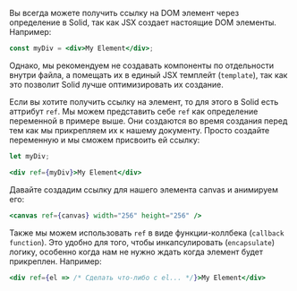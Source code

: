 Вы всегда можете получить ссылку на DOM элемент через определение в Solid, так как JSX создает настоящие DOM элементы. Например:

```jsx
const myDiv = <div>My Element</div>;
```

Однако, мы рекомендуем не создавать компоненты по отдельности внутри файла, а помещать их в единый JSX темплейт (`template`), так как это позволит Solid лучше оптимизировать их создание.

Если вы хотите получить ссылку на элемент, то для этого в Solid есть аттрибут `ref`. Мы можем представить себе `ref` как определение переменной в примере выше. Они создаются во время создания перед тем как мы прикрепляем их к нашему документу. Просто создайте переменную и мы сможем присвоить ей ссылку:

```jsx
let myDiv;

<div ref={myDiv}>My Element</div>
```

Давайте создадим ссылку для нашего элемента canvas и анимируем его: 

```jsx
<canvas ref={canvas} width="256" height="256" />
```

Также мы можем использовать `ref` в виде функции-коллбека (`callback function`). Это удобно для того, чтобы инкапсулировать (`encapsulate`) логику, особенно когда нам не нужно ждать когда элемент будет прикреплен. Например:

```jsx
<div ref={el => /* Сделать что-либо с el... */}>My Element</div>
```
